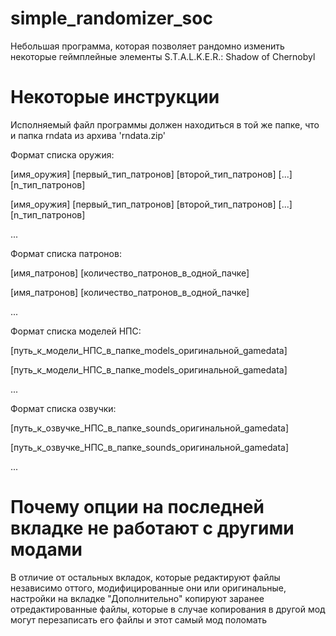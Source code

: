 # simple_randomizer_soc
Небольшая программа, которая позволяет рандомно изменить некоторые геймплейные элементы S.T.A.L.K.E.R.: Shadow of Chernobyl


# Некоторые инструкции
Исполняемый файл программы должен находиться в той же папке, что и папка rndata из архива 'rndata.zip'

Формат списка оружия:

[имя_оружия] [первый_тип_патронов] [второй_тип_патронов] [...] [n_тип_патронов]

[имя_оружия] [первый_тип_патронов] [второй_тип_патронов] [...] [n_тип_патронов]

...

Формат списка патронов:

[имя_патронов] [количество_патронов_в_одной_пачке]

[имя_патронов] [количество_патронов_в_одной_пачке]

...

Формат списка моделей НПС:

[путь_к_модели_НПС_в_папке_models_оригинальной_gamedata]

[путь_к_модели_НПС_в_папке_models_оригинальной_gamedata]

...


Формат списка озвучки:

[путь_к_озвучке_НПС_в_папке_sounds_оригинальной_gamedata]

[путь_к_озвучке_НПС_в_папке_sounds_оригинальной_gamedata]

...

# Почему опции на последней вкладке не работают с другими модами
В отличие от остальных вкладок, которые редактируют файлы независимо оттого, модифицированные они или оригинальные, настройки на вкладке "Дополнительно" копируют заранее отредактированные файлы, которые в случае копирования в другой мод могут перезаписать его файлы и этот самый мод поломать
